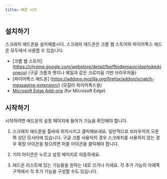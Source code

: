 ```yaml
---
title: 빠른 시작
---
```


## 설치하기

스크래치 애드온을 설치해봅시다. 스크래치 애드온은 크롬 웹 스토어와 파이어폭스 애드온 모두에서 사용할 수 있습니다.

- [크롬 웹 스토어]
(https://chrome.google.com/webstore/detail/fbeffbjdlemaoicjdapfpikkikjoneco) (구글 크롬과 엣지나 웨일과 같은 크로미움 기반 브라우저들)
- [파이어폭스 애드온]
(https://addons.mozilla.org/firefox/addon/scratch-messaging-extension/) (모질라 파이어폭스용)
- [Microsoft Edge Add-ons](https://microsoftedge.microsoft.com/addons/detail/iliepgjnemckemgnledoipfiilhajdjj) (for Microsoft Edge)  

## 시작하기

시작하려면 애드온의 설정 페이지에 들어가 기능을 확인해야 합니다.

<!-- 사진 추가하기 -->

1. 스크래치 애드온을 툴바에 위치시키고 클릭해보세요.
   일반적으로 브라우저의 오른쪽 상단 모서리에 있습니다. 구글 크롬 사용자의 경우 스크래치를 사용하지 않는 경우 확장 아이콘을 찾으려면 퍼즐 아이콘을 클릭해야 합니다.

2. 기어 아이콘은 누르고 설정 페이지로 이동하세요.

3. 애드온 리스트에 있는 기능들을 원하는 대로 끄거나 키세요.
   각 추가 기능의 아래쪽 구역에서 각 추가 기능을 구성할 수도 있습니다.